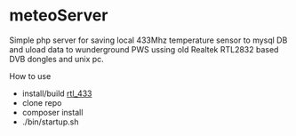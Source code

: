 # meteoServer

Simple php server for saving local 433Mhz temperature sensor to mysql DB and uload data to wunderground PWS ussing old Realtek RTL2832 based DVB dongles and unix pc.

How to use
* install/build [rtl_433](https://github.com/merbanan/rtl_433/)
* clone repo
* composer install
* ./bin/startup.sh






  

